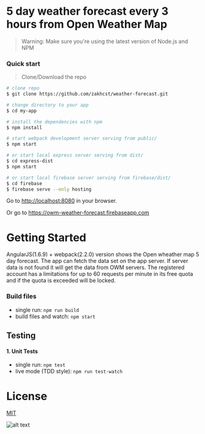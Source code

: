 # 5 day weather forecast every 3 hours from Open Weather Map

>Warning: Make sure you're using the latest version of Node.js and NPM

### Quick start

> Clone/Download the repo

```bash
# clone repo
$ git clone https://github.com/zakhcst/weather-forecast.git

# change directory to your app
$ cd my-app

# install the dependencies with npm
$ npm install

# start webpack development server serving from public/
$ npm start

# or start local express server serving from dist/
$ cd express-dist
$ npm start

# or start local firebase server serving from firebase/dist/
$ cd firebase 
$ firebase serve --only hosting
```

Go to [http://localhost:8080](http://localhost:8080) in your browser.

Or go to https://owm-weather-forecast.firebaseapp.com

# Getting Started

AngularJS(1.6.9) + webpack(2.2.0) version shows the Open wheather map 5 day forecast.
The app can fetch the data set on the app server.
If server data is not found it will get the data from OWM servers.
The registered account has a limitations for up to 60 requests per minute in its free quota and if the quota is exceeded will be locked.

### Build files

* single run: `npm run build`
* build files and watch: `npm start`

## Testing

#### 1. Unit Tests

* single run: `npm test`
* live mode (TDD style): `npm run test-watch`

# License

[MIT](/LICENSE)

![alt text](https://raw.githubusercontent.com/zakhcst/weather-forecast/master/src/public/preview.png)